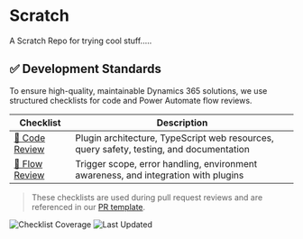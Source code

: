 # Scratch
A Scratch Repo for trying cool stuff.....

## ✅ Development Standards

To ensure high-quality, maintainable Dynamics 365 solutions, we use structured checklists for code and Power Automate flow reviews.

| Checklist | Description |
|----------|-------------|
| [🧠 Code Review](.github/checklists/CODE_REVIEW_CHECKLIST.md) | Plugin architecture, TypeScript web resources, query safety, testing, and documentation |
| [🔁 Flow Review](.github/checklists/FLOW_REVIEW_CHECKLIST.md) | Trigger scope, error handling, environment awareness, and integration with plugins |

> These checklists are used during pull request reviews and are referenced in our [PR template](.github/pull_request_template.md).

![Checklist Coverage](https://img.shields.io/badge/Checklist-D365%20Ready-green?style=flat-square)
![Last Updated](https://img.shields.io/github/last-commit/J2YiD8K/Scratch?label=Last%20Updated&style=flat-square)
